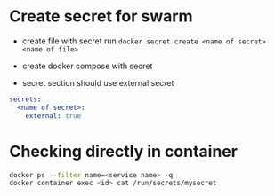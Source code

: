 # Create secret for swarm

- create file with secret
run `docker secret create <name of secret> <name of file>`

- create docker compose with secret
- secret section should use external secret

```yaml
secrets:
  <name of secret>:
    external: true
```

# Checking directly in container

```sh
docker ps --filter name=<service name> -q
docker container exec <id> cat /run/secrets/mysecret
```